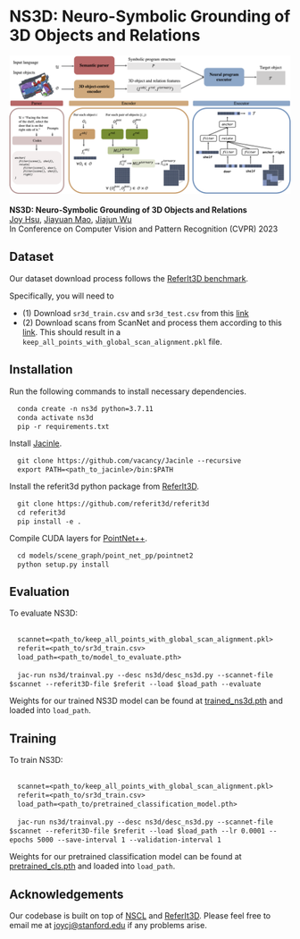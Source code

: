 # NS3D: Neuro-Symbolic Grounding of 3D Objects and Relations


![figure](figure.png)
<br />
<br />
**NS3D: Neuro-Symbolic Grounding of 3D Objects and Relations**
<br />
[Joy Hsu](http://web.stanford.edu/~joycj/),
[Jiayuan Mao](http://jiayuanm.com/),
[Jiajun Wu](https://jiajunwu.com/)
<br />
In Conference on Computer Vision and Pattern Recognition (CVPR) 2023
<br />

## Dataset
Our dataset download process follows the [ReferIt3D benchmark](https://github.com/referit3d/referit3d).

Specifically, you will need to
- (1) Download `sr3d_train.csv` and `sr3d_test.csv` from this [link](https://drive.google.com/drive/folders/1DS4uQq7fCmbJHeE-rEbO8G1-XatGEqNV)
- (2) Download scans from ScanNet and process them according to this [link](https://github.com/referit3d/referit3d/blob/eccv/referit3d/data/scannet/README.md). This should result in a `keep_all_points_with_global_scan_alignment.pkl` file.

## Installation

Run the following commands to install necessary dependencies.

```Console
  conda create -n ns3d python=3.7.11
  conda activate ns3d
  pip -r requirements.txt
```

Install [Jacinle](https://github.com/vacancy/Jacinle).
```Console
  git clone https://github.com/vacancy/Jacinle --recursive
  export PATH=<path_to_jacinle>/bin:$PATH
```

Install the referit3d python package from [ReferIt3D](https://github.com/referit3d/referit3d).
```Console
  git clone https://github.com/referit3d/referit3d
  cd referit3d
  pip install -e .
```

Compile CUDA layers for [PointNet++](http://arxiv.org/abs/1706.02413).
```Console
  cd models/scene_graph/point_net_pp/pointnet2
  python setup.py install
```


## Evaluation

To evaluate NS3D:

```Console

  scannet=<path_to/keep_all_points_with_global_scan_alignment.pkl>
  referit=<path_to/sr3d_train.csv>
  load_path=<path_to/model_to_evaluate.pth>
  
  jac-run ns3d/trainval.py --desc ns3d/desc_ns3d.py --scannet-file $scannet --referit3D-file $referit --load $load_path --evaluate
```

Weights for our trained NS3D model can be found at [trained_ns3d.pth](https://drive.google.com/drive/folders/1NKFcxqb9OnfqZBgSSTLBiChntSl7svbs?usp=sharing) and loaded into `load_path`.



## Training

To train NS3D:

```Console

  scannet=<path_to/keep_all_points_with_global_scan_alignment.pkl>
  referit=<path_to/sr3d_train.csv>
  load_path=<path_to/pretrained_classification_model.pth>
  
  jac-run ns3d/trainval.py --desc ns3d/desc_ns3d.py --scannet-file $scannet --referit3D-file $referit --load $load_path --lr 0.0001 --epochs 5000 --save-interval 1 --validation-interval 1
```

Weights for our pretrained classification model can be found at [pretrained_cls.pth](https://drive.google.com/drive/folders/1NKFcxqb9OnfqZBgSSTLBiChntSl7svbs?usp=sharing) and loaded into `load_path`.



## Acknowledgements

Our codebase is built on top of [NSCL](https://github.com/vacancy/NSCL-PyTorch-Release) and [ReferIt3D](https://github.com/referit3d/referit3d). Please feel free to email me at joycj@stanford.edu if any problems arise.
